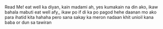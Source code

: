 Read Me!
eat well ka diyan, kain madami ah, yes kumakain na din ako, ikaw bahala
mabuti eat well afy,, ikaw po if di ka po pagod hehe daanan mo ako para ihatid kita hahaha
pero sana sakay ka meron nadaan khit unioil kana baba or dun sa tawiran
